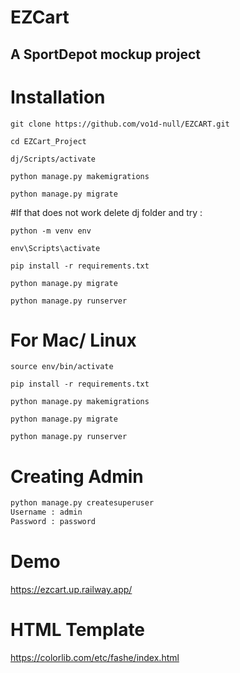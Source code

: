 # EZCart

## A SportDepot mockup project

# Installation

`git clone https://github.com/vo1d-null/EZCART.git`

`cd EZCart_Project`

`dj/Scripts/activate`

`python manage.py makemigrations`

`python manage.py migrate`

#If that does not work delete dj folder and try :

`python -m venv env`

`env\Scripts\activate`

`pip install -r requirements.txt`

`python manage.py migrate`

`python manage.py runserver`

# For Mac/ Linux

`source env/bin/activate`

`pip install -r requirements.txt`

`python manage.py makemigrations`

`python manage.py migrate`

`python manage.py runserver`

# Creating Admin

```python
python manage.py createsuperuser
Username : admin
Password : password
```
# Demo

https://ezcart.up.railway.app/

# HTML Template

https://colorlib.com/etc/fashe/index.html